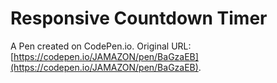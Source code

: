 # Responsive Countdown Timer

A Pen created on CodePen.io. Original URL: [https://codepen.io/JAMAZON/pen/BaGzaEB](https://codepen.io/JAMAZON/pen/BaGzaEB).

